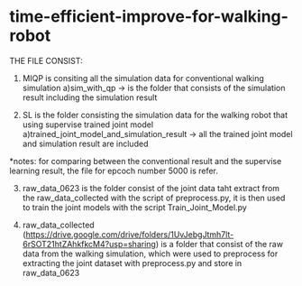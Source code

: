 # time-efficient-improve-for-walking-robot
THE FILE CONSIST:
1) MIQP is consiting all the simulation data for conventional walking simulation
	a)sim_with_qp -> is the folder that consists of the simulation result including the simulation result 

2) SL is the folder consisting the simulation data for the walking robot that using supervise trained joint model
	a)trained_joint_model_and_simulation_result -> all the trained joint model and simulation result are included

*notes: for comparing between the conventional result and the supervise learning result, the file for epcoch number 5000 is refer.

3) raw_data_0623 is the folder consist of the joint data taht extract from the raw_data_collected with the script of preprocess.py, it is then used to train the joint models with the script Train_Joint_Model.py

4) raw_data_collected (https://drive.google.com/drive/folders/1UvJebgJtmh7lt-6rSOT21htZAhkfkcM4?usp=sharing) is a folder that consist of the raw data from the walking simulation, which were used to preprocess for extracting the joint dataset with preprocess.py and store in raw_data_0623
 
